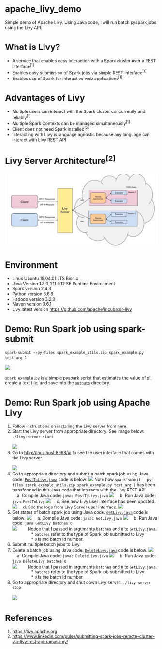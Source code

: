 # apache_livy_demo
Simple demo of Apache Livy. Using Java code, I will run batch pyspark jobs using the Livy API.

# What is Livy?
* A service that enables easy interaction with a Spark cluster over a REST interface<sup>[1]</sup>
* Enables easy submission of Spark jobs via simple REST interface<sup>[1]</sup>
* Enables use of Spark for interactive web applications<sup>[1]</sup>

# Advantages of Livy
* Multiple users can interact with the Spark cluster concurrently and reliably<sup>[1]</sup>
* Multiple Spark Contexts can be managed simultaneously<sup>[1]</sup>
* Client does not need Spark installed<sup>[2]</sup>
* Interacting with Livy is language agnostic because any language can interact with Livy REST API

# Livy Server Architecture<sup>[2]</sup>
![](https://github.com/danielhanbitlee/apache_livy_demo/blob/master/images/livy_server_architecture.png)

# Environment
* Linux Ubuntu 18.04.01 LTS Bionic
* Java Version 1.8.0_211-b12 SE Runtime Environment
* Spark version 2.4.3
* Python version 3.6.8
* Hadoop version 3.2.0
* Maven version 3.6.1
* Livy latest version <https://github.com/apache/incubator-livy>

# Demo: Run Spark job using spark-submit

```spark-submit --py-files spark_example_utils.zip spark_example.py test_arg_1```
<br/><br/>
![](https://github.com/danielhanbitlee/apache_livy_demo/blob/master/images/spark_submit_cmd.png)

[`spark_example.py`](https://github.com/danielhanbitlee/apache_livy_demo/blob/master/pyfiles/spark_example.py) is a simple pyspark script that estimates the value of pi, create a text file, and save into the [`outputs`](https://github.com/danielhanbitlee/apache_livy_demo/tree/master/outputs) directory.
# Demo: Run Spark job using Apache Livy

1. Follow instructions on installing the Livy server from [here](https://github.com/apache/incubator-livy).
2. Start the Livy server from appropriate directory. See image below:
    ```./livy-server start```
    <br/><br/>
    ![](https://github.com/danielhanbitlee/apache_livy_demo/blob/master/images/livy_server_start.png)
3. Go to <http://localhost:8998/ui> to see the user interface that comes with the Livy server.
<br/><br/>
    ![](https://github.com/danielhanbitlee/apache_livy_demo/blob/master/images/initial_livy_ui.png)
4. Go to appropriate directory and submit a batch spark job using Java code. [`PostToLivy.java`](https://github.com/danielhanbitlee/apache_livy_demo/blob/master/src/PostToLivy.java) code is below: 
    ![](https://github.com/danielhanbitlee/apache_livy_demo/blob/master/images/PostToLivy.png)
    Note how ```spark-submit --py-files spark_example_utils.zip spark_example.py test_arg_1``` has been transformed in this Java code that interacts with the Livy REST API.  
    &nbsp;&nbsp;&nbsp;&nbsp;a. Compile Java code: ```javac PostToLivy.java```
    ![](https://github.com/danielhanbitlee/apache_livy_demo/blob/master/images/javac_PostToLivy.png)
    &nbsp;&nbsp;&nbsp;&nbsp;b. Run Java code: ```java PostToLivy```
    ![](https://github.com/danielhanbitlee/apache_livy_demo/blob/master/images/java_PostToLivy.png)
    &nbsp;&nbsp;&nbsp;&nbsp;c. See how Livy user interface has been updated.
    ![](https://github.com/danielhanbitlee/apache_livy_demo/blob/master/images/PostToLivy_ui.png)
    &nbsp;&nbsp;&nbsp;&nbsp;d. See the logs from Livy Server user interface.
    ![](https://github.com/danielhanbitlee/apache_livy_demo/blob/master/images/PostToLivy_ui_log.png)
5. Get status of batch spark job using Java code. [`GetLivy.java`](https://github.com/danielhanbitlee/apache_livy_demo/blob/master/src/GetLivy.java) code is below:
    ![](https://github.com/danielhanbitlee/apache_livy_demo/blob/master/images/GetLivy.png)
    &nbsp;&nbsp;&nbsp;&nbsp;a. Compile Java code: ```javac GetLivy.java```
    ![](https://github.com/danielhanbitlee/apache_livy_demo/blob/master/images/javac_GetLivy.png)
    &nbsp;&nbsp;&nbsp;&nbsp;b. Run Java code: ```java GetLivy batches 0```  
    ![](https://github.com/danielhanbitlee/apache_livy_demo/blob/master/images/java_GetLivy.png)
    &nbsp;&nbsp;&nbsp;&nbsp;&nbsp;&nbsp;&nbsp;&nbsp;Notice that I passed in arguments `batches` and `0` to `GetLivy.java`.  
    &nbsp;&nbsp;&nbsp;&nbsp;&nbsp;&nbsp;&nbsp;&nbsp;&nbsp;&nbsp;&nbsp;&nbsp;&nbsp;&nbsp;&nbsp;&nbsp;* `batches` refer to the type of Spark job submitted to Livy  
    &nbsp;&nbsp;&nbsp;&nbsp;&nbsp;&nbsp;&nbsp;&nbsp;&nbsp;&nbsp;&nbsp;&nbsp;&nbsp;&nbsp;&nbsp;&nbsp;* `0` is the batch id number.
6. Submit multiple batch jobs to Livy.
7. Delete a batch job using Java code. [`DeleteLivy.java`](https://github.com/danielhanbitlee/apache_livy_demo/blob/master/src/DeleteLivy.java) code is below:
![](https://github.com/danielhanbitlee/apache_livy_demo/blob/master/images/DeleteLivy.png)
    &nbsp;&nbsp;&nbsp;&nbsp;a. Compile Java code: ```javac DeleteLivy.java```
    ![](https://github.com/danielhanbitlee/apache_livy_demo/blob/master/images/javac_DeleteLivy.png)
    &nbsp;&nbsp;&nbsp;&nbsp;b. Run Java code: ```java DeleteLivy batches 0```  
    ![](https://github.com/danielhanbitlee/apache_livy_demo/blob/master/images/java_DeleteLivy.png)
    &nbsp;&nbsp;&nbsp;&nbsp;&nbsp;&nbsp;&nbsp;&nbsp;Notice that I passed in arguments `batches` and `0` to `GetLivy.java`.  
    &nbsp;&nbsp;&nbsp;&nbsp;&nbsp;&nbsp;&nbsp;&nbsp;&nbsp;&nbsp;&nbsp;&nbsp;&nbsp;&nbsp;&nbsp;&nbsp;* `batches` refer to the type of Spark job submitted to Livy  
    &nbsp;&nbsp;&nbsp;&nbsp;&nbsp;&nbsp;&nbsp;&nbsp;&nbsp;&nbsp;&nbsp;&nbsp;&nbsp;&nbsp;&nbsp;&nbsp;* `0` is the batch id number.
8. Go to appropriate directory and shut down Livy server:
 ```./livy-server stop```
 <br/><br/>
    ![](https://github.com/danielhanbitlee/apache_livy_demo/blob/master/images/livy_server_stop.png)

# References
1. <https://livy.apache.org>
2. <https://www.linkedin.com/pulse/submitting-spark-jobs-remote-cluster-via-livy-rest-api-ramasamy/>
